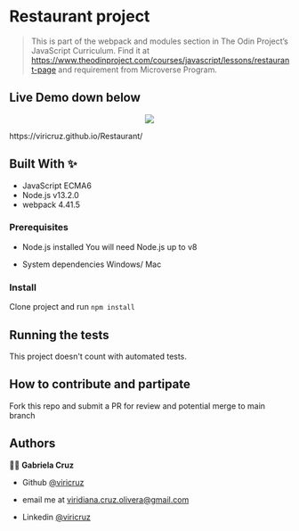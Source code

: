 # Restaurant project


> This is part of the webpack and modules section in The Odin Project’s JavaScript Curriculum. Find it at https://www.theodinproject.com/courses/javascript/lessons/restaurant-page and requirement from Microverse Program.


## Live Demo down below
<p align="center">
  <img src="https://media.giphy.com/media/YMw9IbVO7kEThCQvJj/giphy.gif">
</p>
<p>https://viricruz.github.io/Restaurant/</p>

## Built With ✨

- JavaScript ECMA6
- Node.js v13.2.0
- webpack 4.41.5


### Prerequisites
* Node.js installed
You will need Node.js up to v8

* System dependencies
Windows/ Mac


### Install
Clone project and run
`npm install`

## Running the tests
This project doesn't count with automated tests.

## How to contribute and partipate
Fork this repo and submit a PR for review and potential merge to main branch


## Authors

👨‍💻 **Gabriela Cruz**

- Github [@viricruz](https://github.com/ViriCruz/)

- email me at viridiana.cruz.olivera@gmail.com

- Linkedin [@viricruz](https://www.linkedin.com/in/viricruz/)
